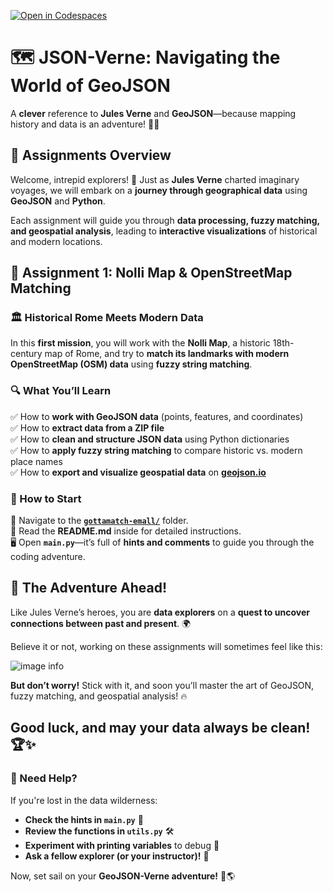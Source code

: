 [![Open in Codespaces](https://classroom.github.com/assets/launch-codespace-2972f46106e565e64193e422d61a12cf1da4916b45550586e14ef0a7c637dd04.svg)](https://classroom.github.com/open-in-codespaces?assignment_repo_id=18749520)
# **🗺️ JSON-Verne: Navigating the World of GeoJSON** 

A **clever** reference to **Jules Verne** and **GeoJSON**—because mapping history and data is an adventure! 🚀📍  

## **📌 Assignments Overview**  
Welcome, intrepid explorers! 🧭 Just as **Jules Verne** charted imaginary voyages, we will embark on a **journey through geographical data** using **GeoJSON** and **Python**.  

Each assignment will guide you through **data processing, fuzzy matching, and geospatial analysis**, leading to **interactive visualizations** of historical and modern locations.  

## **📜 Assignment 1: Nolli Map & OpenStreetMap Matching**  
### **🏛️ Historical Rome Meets Modern Data**  
In this **first mission**, you will work with the **Nolli Map**, a historic 18th-century map of Rome, and try to **match its landmarks with modern OpenStreetMap (OSM) data** using **fuzzy string matching**.  

### **🔍 What You’ll Learn**  
✅ How to **work with GeoJSON data** (points, features, and coordinates)  
✅ How to **extract data from a ZIP file**  
✅ How to **clean and structure JSON data** using Python dictionaries  
✅ How to **apply fuzzy string matching** to compare historic vs. modern place names  
✅ How to **export and visualize geospatial data** on **[geojson.io](https://geojson.io/)**  

### **📝 How to Start**
📂 Navigate to the **[`gottamatch-emall/`](./gottamatch-emall/)** folder.  
📖 Read the **README.md** inside for detailed instructions.  
🖥️ Open **`main.py`**—it’s full of **hints and comments** to guide you through the coding adventure.  

## **🚀 The Adventure Ahead!**  
Like Jules Verne’s heroes, you are **data explorers** on a **quest to uncover connections between past and present**. 🌍  

Believe it or not, working on these assignments will sometimes feel like this:  

![image info](./memes/printers.jpg)  

**But don’t worry!** Stick with it, and soon you’ll master the art of GeoJSON, fuzzy matching, and geospatial analysis! 🔥  

## **Good luck, and may your data always be clean!** 🏆✨  

### **🔧 Need Help?**  
If you're lost in the data wilderness:  
- **Check the hints in `main.py`** 📌  
- **Review the functions in `utils.py`** 🛠️  
- **Experiment with printing variables** to debug 🔎  
- **Ask a fellow explorer (or your instructor)!** 🤝  

Now, set sail on your **GeoJSON-Verne adventure!** 🚀🌎

